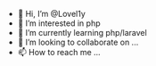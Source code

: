 - 👋 Hi, I’m @Lovel1y
- 👀 I’m interested in php
- 🌱 I’m currently learning php/laravel
- 💞️ I’m looking to collaborate on ...
- 📫 How to reach me ...

<!---
Lovel1y/Lovel1y is a ✨ special ✨ repository because its `README.md` (this file) appears on your GitHub profile.
You can click the Preview link to take a look at your changes.
--->
